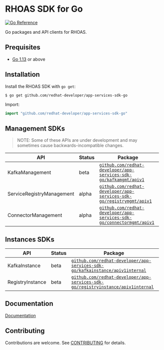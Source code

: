 # RHOAS SDK for Go

[![Go Reference](https://pkg.go.dev/badge/github.com/redhat-developer/app-services-sdk-go.svg)](https://pkg.go.dev/github.com/redhat-developer/app-services-sdk-go)

Go packages and API clients for RHOAS.

## Prequisites

- [Go 1.13](https://golang.org/doc/go1.13) or above

## Installation

Install the RHOAS SDK with `go get`:

```shell
$ go get github.com/redhat-developer/app-services-sdk-go
```

Import:

```go
import "github.com/redhat-developer/app-services-sdk-go"
```

## Management SDKs

> NOTE: Some of these APIs are under development and may sometimes cause backwards-incompatible changes.


| API                       | Status | Package                                                                                                                                                         |
| ------------------------- | ------ | --------------------------------------------------------------------------------------------------------------------------------------------------------------- |
| KafkaManagement           | beta   | [`github.com/redhat-developer/app-services-sdk-go/kafkamgmt/apiv1`](https://pkg.go.dev/github.com/redhat-developer/app-services-sdk-go/kafkamgmt/apiv1)         |
| ServiceRegistryManagement | alpha  | [`github.com/redhat-developer/app-services-sdk-go/registrymgmt/apiv1`](https://pkg.go.dev/github.com/redhat-developer/app-services-sdk-go/registrymgmt/apiv1)   |
| ConnectorManagement       | alpha  | [`github.com/redhat-developer/app-services-sdk-go/connectormgmt/apiv1`](https://pkg.go.dev/github.com/redhat-developer/app-services-sdk-go/connectormgmt/apiv1) |

 
 ## Instances SDKs

| API                       | Status | Package                                                                                                                                                         |
| ------------------------- | ------ | --------------------------------------------------------------------------------------------------------------------------------------------------------------- |
| KafkaInstance          | beta   | [`github.com/redhat-developer/app-services-sdk-go/kafkainstance/apiv1internal`](https://pkg.go.dev/github.com/redhat-developer/app-services-sdk-go/kafkainstance/apiv1internal)         |
| RegistryInstance       | beta   | [`github.com/redhat-developer/app-services-sdk-go/registryinstance/apiv1internal`](https://pkg.go.dev/github.com/redhat-developer/app-services-sdk-go/apiv1internal/apiv1internal)         |


## Documentation

[Documentation](./docs)

## Contributing

Contributions are welcome. See [CONTRIBUTING](CONTRIBUTING.md) for details.